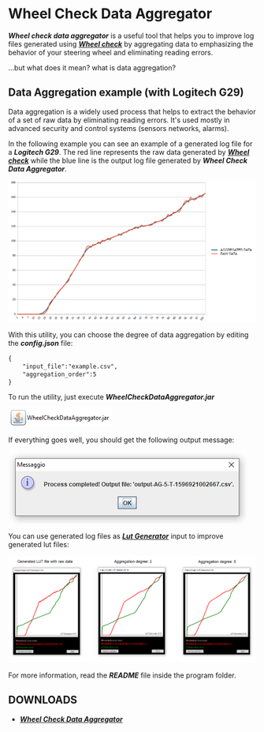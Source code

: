 # Wheel Check Data Aggregator

***Wheel check data aggregator*** is a useful tool that helps you to improve log files generated using [***Wheel check***](https://www.racedepartment.com/downloads/lut-generator-for-ac.9740/) by aggregating data to emphasizing the behavior of your steering wheel and eliminating reading errors.

...but what does it mean? what is data aggregation?

## Data Aggregation example (with Logitech G29)

Data aggregation is a widely used process that helps to extract the behavior of a set of raw data by eliminating reading errors. It's used mostly in advanced security and control systems (sensors networks, alarms). 

In the following example you can see an example of a generated log file for a ***Logitech G29***. The red line represents the raw data generated by [***Wheel check***](https://www.racedepartment.com/downloads/lut-generator-for-ac.9740/) while the blue line is the output log file generated by ***Wheel Check Data Aggregator***.

![example](images/G29-GRAPH.png)

With this utility, you can choose the degree of data aggregation by editing the ***config.json*** file:
```
{
	"input_file":"example.csv",
	"aggregation_order":5
}
```

To run the utility, just execute ***WheelCheckDataAggregator.jar***

![icon](images/icon.png)

If everything goes well, you should get the following output message:

![success](images/success.png)

You can use generated log files as [***Lut Generator***](https://www.racedepartment.com/downloads/lut-generator-for-ac.9740/) input to improve generated lut files:

![comparison](images/Comparison.png)

For more information, read the ***README*** file inside the program folder.

## DOWNLOADS

 + [***Wheel Check Data Aggregator***](https://github.com/Luke460/wheel-check-data-aggregator/releases/tag/0.0.1)
